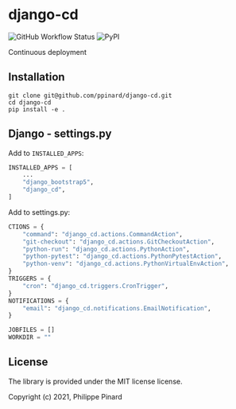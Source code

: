 # django-cd

![GitHub Workflow Status](https://img.shields.io/github/workflow/status/ppinard/django-cd/CI)
![PyPI](https://img.shields.io/pypi/v/django-cd)

Continuous deployment


## Installation

```
git clone git@github.com/ppinard/django-cd.git
cd django-cd
pip install -e .
```

## Django - settings.py

Add to `INSTALLED_APPS`:

```python
INSTALLED_APPS = [
    ...
    "django_bootstrap5",
    "django_cd",
]
```

Add to settings.py:

```python
CTIONS = {
    "command": "django_cd.actions.CommandAction",
    "git-checkout": "django_cd.actions.GitCheckoutAction",
    "python-run": "django_cd.actions.PythonAction",
    "python-pytest": "django_cd.actions.PythonPytestAction",
    "python-venv": "django_cd.actions.PythonVirtualEnvAction",
}
TRIGGERS = {
    "cron": "django_cd.triggers.CronTrigger",
}
NOTIFICATIONS = {
    "email": "django_cd.notifications.EmailNotification",
}

JOBFILES = []
WORKDIR = ""
```


## License

The library is provided under the MIT license license.

Copyright (c) 2021, Philippe Pinard





